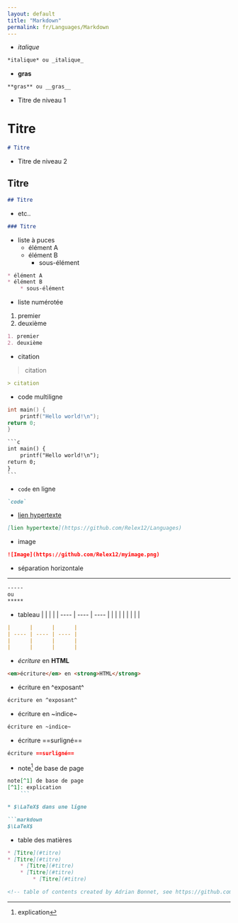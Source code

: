 ```yaml
---
layout: default
title: "Markdown"
permalink: fr/Languages/Markdown
---
```


* *italique*
```markdown
*italique* ou _italique_
```

* **gras**
```markdown
**gras** ou __gras__
```

* Titre de niveau 1
# Titre
```markdown
# Titre
```

* Titre de niveau 2
## Titre
```markdown
## Titre
```

* etc..
```markdown
### Titre
```

* liste à puces
	* élément A
	* élément B
		* sous-élément
```markdown
* élément A
* élément B
	* sous-élément
```

* liste numérotée
1. premier
2. deuxième
```markdown
1. premier
2. deuxième
```

* citation
> citation

```markdown
> citation

```

* code multiligne
```c
int main() {
	printf("Hello world!\n");
return 0;
}
```

```markdown
​```c
int main() {
	printf("Hello world!\n");
return 0;
}
​```
```

* `code` en ligne
```markdown
`code`
```

* [lien hypertexte](https://github.com/Relex12/Languages)

```markdown
[lien hypertexte](https://github.com/Relex12/Languages)
```

* image
```markdown
![Image](https://github.com/Relex12/myimage.png)
```

* séparation horizontale
-----------
```markdown
-----
ou
*****
```

* tableau
|      |      |      |
| ---- | ---- | ---- |
|      |      |      |
|      |      |      |

```markdown
|      |      |      |
| ---- | ---- | ---- |
|      |      |      |
|      |      |      |
```

* <em>écriture</em> en <strong>HTML</strong>

```markdown
<em>écriture</em> en <strong>HTML</strong>
```

* écriture en ^exposant^

```markdown
écriture en ^exposant^
```

* écriture en ~indice~

```markdown
écriture en ~indice~
```

* écriture ==surligné==

```markdown
écriture ==surligné==
```

* note[^1] de base de page
[^1]: explication
```markdown
note[^1] de base de page
[^1]: explication
	```

* $\LaTeX$ dans une ligne

```markdown
$\LaTeX$
```

* table des matières

```markdown
* [Titre](#titre)
* [Titre](#titre)
    * [Titre](#titre)
    * [Titre](#titre)
        * [Titre](#titre)

<!-- table of contents created by Adrian Bonnet, see https://github.com/Relex12/Markdown-Table-of-Contents for more -->
```
